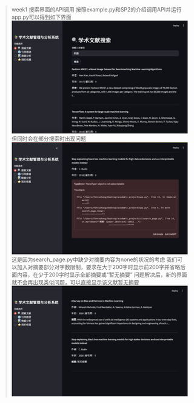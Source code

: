 > week1 搜索界面的API调用
按照example.py和SP2的介绍调用API并运行app.py可以得到如下界面
![search_page](./截屏2025-06-15%20下午10.13.42.png)
但同时会在部分搜索时出现问题
![bug](./截屏2025-06-15%20下午10.21.08.png)
这是因为search_page.py中缺少对摘要内容为none的状况的考虑
我们可以加入对摘要部分对字数限制，要求在大于200字时显示前200字并省略后面内容，在少于200字时显示全部摘要或“暂无摘要”
问题解决后，新的界面就不会再出现类似问题，可以直接显示该文献暂无摘要
![solved](截屏2025-06-15%20下午10.18.48.png)
